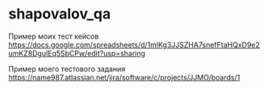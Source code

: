# shapovalov_qa
Пример моих тест кейсов  https://docs.google.com/spreadsheets/d/1mlKg3JJSZHA7snefFtaHQxD9e2umKZ8DgulEq5SbCPw/edit?usp=sharing

Пример моего тестового задания  https://name987.atlassian.net/jira/software/c/projects/JJMO/boards/1
